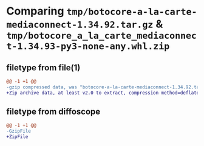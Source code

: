 # Comparing `tmp/botocore-a-la-carte-mediaconnect-1.34.92.tar.gz` & `tmp/botocore_a_la_carte_mediaconnect-1.34.93-py3-none-any.whl.zip`

## filetype from file(1)

```diff
@@ -1 +1 @@
-gzip compressed data, was "botocore-a-la-carte-mediaconnect-1.34.92.tar", last modified: Fri Apr 26 01:01:39 2024, max compression
+Zip archive data, at least v2.0 to extract, compression method=deflate
```

## filetype from diffoscope

```diff
@@ -1 +1 @@
-GzipFile
+ZipFile
```

